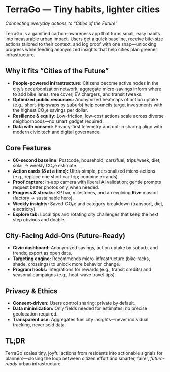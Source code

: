 # TerraGo — Tiny habits, lighter cities  
*Connecting everyday actions to “Cities of the Future”*

TerraGo is a gamified carbon-awareness app that turns small, easy habits into measurable urban impact. Users get a quick baseline, receive bite-size actions tailored to their context, and log proof with one snap—unlocking progress while feeding anonymized insights that help cities plan greener infrastructure.

## Why it fits “Cities of the Future”
- **People-powered infrastructure:** Citizens become active nodes in the city’s decarbonization network; aggregate micro-savings inform where to add bike lanes, tree cover, EV chargers, and transit tweaks.  
- **Optimized public resources:** Anonymized heatmaps of action uptake (e.g., short-trip swaps by suburb) help councils target investments with the highest CO₂e savings per dollar.  
- **Resilience & equity:** Low-friction, low-cost actions scale across diverse neighborhoods—no smart gadget required.  
- **Data with consent:** Privacy-first telemetry and opt-in sharing align with modern civic tech and digital governance.

## Core Features
- **60-second baseline:** Postcode, household, cars/fuel, trips/week, diet, solar → weekly CO₂e estimate.  
- **Action cards (8 at a time):** Ultra-simple, personalized micro-actions (e.g., replace one short car trip; combine errands).  
- **Proof capture:** In-app camera with liberal AI validation; gentle prompts request better photos only when needed.  
- **Progress & streaks:** XP bar, milestones, and an evolving **Rive** mascot (factory → sustainable hero).  
- **Weekly insights:** Saved-CO₂e and category breakdown (transport, diet, electricity).  
- **Explore tab:** Local tips and rotating city challenges that keep the next step obvious and doable.

## City-Facing Add-Ons (Future-Ready)
- **Civic dashboard:** Anonymized savings, action uptake by suburb, and trends; export as open data.  
- **Targeting engine:** Recommends micro-infrastructure (bike racks, shade, crossings) to unlock more behavior change.  
- **Program hooks:** Integrations for rewards (e.g., transit credits) and seasonal campaigns (e.g., heat-wave travel tips).

## Privacy & Ethics
- **Consent-driven:** Users control sharing; private by default.  
- **Data minimization:** Only fields needed for estimates; no precise geolocation required.  
- **Transparent use:** Aggregates fuel city insights—never individual tracking, never sold data.

## TL;DR
TerraGo scales tiny, joyful actions from residents into actionable signals for planners—closing the loop between citizen effort and smarter, fairer, *future-ready* urban infrastructure.

